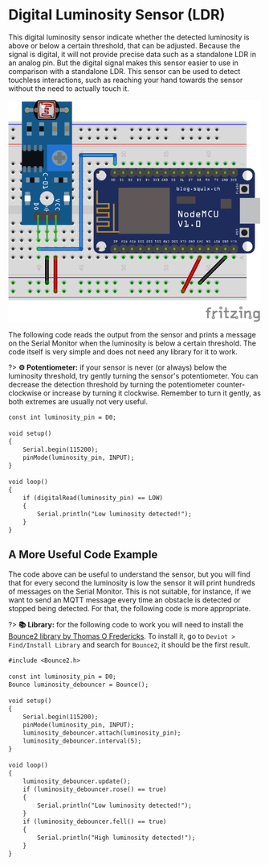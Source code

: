 # Digital Luminosity Sensor (LDR)

This digital luminosity sensor indicate whether the detected luminosity is above or below a certain threshold, that can be adjusted. Because the signal is digital, it will not provide precise data such as a standalone LDR in an analog pin. But the digital signal makes this sensor easier to use in comparison with a standalone LDR. This sensor can be used to detect touchless interactions, such as reaching your hand towards the sensor without the need to actually touch it.

![Digital Luminosity Sensor (LDR) Circuit](_images/sensor-digital-luminosity-ldr.png)

The following code reads the output from the sensor and prints a message on the Serial Monitor when the luminosity is below a certain threshold. The code itself is very simple and does not need any library for it to work.

?> **⚙️ Potentiometer:** if your sensor is never (or always) below the luminosity threshold, try gently turning the sensor's potentiometer. You can decrease the detection threshold by turning the potentiometer counter-clockwise or increase by turning it clockwise. Remember to turn it gently, as both extremes are usually not very useful.

```arduino
const int luminosity_pin = D0;

void setup()
{
    Serial.begin(115200);
    pinMode(luminosity_pin, INPUT);
}

void loop()
{
    if (digitalRead(luminosity_pin) == LOW)
    {
        Serial.println("Low luminosity detected!");
    }
}
```

## A More Useful Code Example

The code above can be useful to understand the sensor, but you will find that for every second the luminosity is low the sensor it will print hundreds of messages on the Serial Monitor. This is not suitable, for instance, if we want to send an MQTT message every time an obstacle is detected or stopped being detected. For that, the following code is more appropriate.

?> **📚 Library:** for the following code to work you will need to install the [Bounce2 library by Thomas O Fredericks](https://github.com/thomasfredericks/Bounce2). To install it, go to `Deviot > Find/Install Library` and search for `Bounce2`, it should be the first result.

```arduino
#include <Bounce2.h>

const int luminosity_pin = D0;
Bounce luminosity_debouncer = Bounce(); 

void setup()
{
    Serial.begin(115200);
    pinMode(luminosity_pin, INPUT);
    luminosity_debouncer.attach(luminosity_pin);
    luminosity_debouncer.interval(5);
}

void loop()
{
    luminosity_debouncer.update();
    if (luminosity_debouncer.rose() == true)
    {
        Serial.println("Low luminosity detected!");
    }
    if (luminosity_debouncer.fell() == true)
    {
        Serial.println("High luminosity detected!");
    }
}
```
